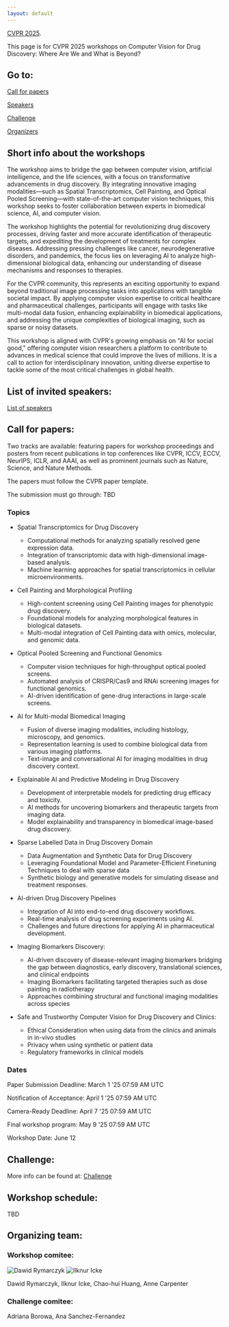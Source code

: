 ```yaml
---
layout: default
---
```


[CVPR 2025](https://cvpr.thecvf.com/Conferences/2025/Dates).

This page is for CVPR 2025 workshops on Computer Vision for Drug Discovery: Where Are We and What is Beyond?

## Go to:

[Call for papers](./call.html)

[Speakers](./speakers.html)

[Challenge](./challenge.html)

[Organizers](organizers.html)

## Short info about the workshops

The workshop aims to bridge the gap between computer vision, artificial intelligence, and the life sciences, with a focus on transformative advancements in drug discovery. By integrating innovative imaging modalities—such as Spatial Transcriptomics, Cell Painting, and Optical Pooled Screening—with state-of-the-art computer vision techniques, this workshop seeks to foster collaboration between experts in biomedical science, AI, and computer vision.

The workshop highlights the potential for revolutionizing drug discovery processes, driving faster and more accurate identification of therapeutic targets, and expediting the development of treatments for complex diseases. Addressing pressing challenges like cancer, neurodegenerative disorders, and pandemics, the focus lies on leveraging AI to analyze high-dimensional biological data, enhancing our understanding of disease mechanisms and responses to therapies.

For the CVPR community, this represents an exciting opportunity to expand beyond traditional image processing tasks into applications with tangible societal impact. By applying computer vision expertise to critical healthcare and pharmaceutical challenges, participants will engage with tasks like multi-modal data fusion, enhancing explainability in biomedical applications, and addressing the unique complexities of biological imaging, such as sparse or noisy datasets.

This workshop is aligned with CVPR's growing emphasis on "AI for social good," offering computer vision researchers a platform to contribute to advances in medical science that could improve the lives of millions. It is a call to action for interdisciplinary innovation, uniting diverse expertise to tackle some of the most critical challenges in global health.

## List of invited speakers:

[List of speakers](./speakers.html)

## Call for papers:
Two tracks are available: featuring papers for workshop proceedings and posters from recent publications in top conferences like CVPR, ICCV, ECCV, NeurIPS, ICLR, and AAAI, as well as prominent journals such as Nature, Science, and Nature Methods.

The papers must follow the CVPR paper template. 

The submission must go through: TBD

### Topics

* Spatial Transcriptomics for Drug Discovery
    * Computational methods for analyzing spatially resolved gene expression data.
    * Integration of transcriptomic data with high-dimensional image-based analysis.
    * Machine learning approaches for spatial transcriptomics in cellular microenvironments.

* Cell Painting and Morphological Profiling
    * High-content screening using Cell Painting images for phenotypic drug discovery.
    * Foundational models for analyzing morphological features in biological datasets.
    * Multi-modal integration of Cell Painting data with omics, molecular, and genomic data.

* Optical Pooled Screening and Functional Genomics
    * Computer vision techniques for high-throughput optical pooled screens.
    * Automated analysis of CRISPR/Cas9 and RNAi screening images for functional genomics.
    * AI-driven identification of gene-drug interactions in large-scale screens.

* AI for Multi-modal Biomedical Imaging
    * Fusion of diverse imaging modalities, including histology, microscopy, and genomics.
    * Representation learning is used to combine biological data from various imaging platforms.
    * Text-image and conversational AI for imaging modalities in drug discovery context.

* Explainable AI and Predictive Modeling in Drug Discovery
    * Development of interpretable models for predicting drug efficacy and toxicity.
    * AI methods for uncovering biomarkers and therapeutic targets from imaging data.
    * Model explainability and transparency in biomedical image-based drug discovery.

* Sparse Labelled Data in Drug Discovery Domain
    * Data Augmentation and Synthetic Data for Drug Discovery
    * Leveraging Foundational Model and Parameter-Efficient Finetuning Techniques to deal with sparse data 
    * Synthetic biology and generative models for simulating disease and treatment responses.

* AI-driven Drug Discovery Pipelines
    * Integration of AI into end-to-end drug discovery workflows.
    * Real-time analysis of drug screening experiments using AI.
    * Challenges and future directions for applying AI in pharmaceutical development.

* Imaging Biomarkers Discovery:
    * AI-driven discovery of disease-relevant imaging biomarkers bridging the gap between diagnostics, early discovery, translational sciences, and clinical endpoints 
    * Imaging Biomarkers facilitating targeted therapies such as dose painting in radiotherapy 
    * Approaches combining structural and functional imaging modalities across species

* Safe and Trustworthy Computer Vision for Drug Discovery and Clinics:
    * Ethical Consideration when using data from the clinics and animals in in-vivo studies
    * Privacy when using synthetic or patient data    
    * Regulatory frameworks in clinical models

### Dates

Paper Submission Deadline: March 1 '25 07:59 AM UTC

Notification of Acceptance: April 1 '25 07:59 AM UTC

Camera-Ready Deadline: April 7 '25 07:59 AM UTC

Final workshop program: May 9 '25 07:59 AM UTC

Workshop Date: June 12

## Challenge: 

More info can be found at: 
[Challenge](./challenge.html)


## Workshop schedule:

TBD

## Organizing team:

### Workshop comitee:

![Dawid Rymarczyk](./Ilknur)
![Ilknur Icke](./Ilknur)


Dawid Rymarczyk, Ilknur Icke, Chao-hui Huang, Anne Carpenter

### Challenge comitee:

Adriana Borowa, Ana Sanchez-Fernandez